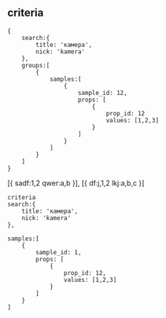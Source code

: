 ## criteria

```
{
	search:{
		title: 'камера',
		nick: 'kamera'
	},
	groups:[
		{
			samples:[
				{
					sample_id: 12,
					props: [
						{
							prop_id: 12
							values: [1,2,3]	
						}
					]
				}
			]
		}
	]
}
```


[{
	sadf:1,2
	qwer:a,b
}], [{
	df:j,1,2
	lkj:a,b,c
}]





```
criteria
search:{
	title: 'камера',
	nick: 'kamera'
},

samples:[
	{
		sample_id: 1,
		props: [
			{
				prop_id: 12,
				values: [1,2,3]	
			}
		]
	}
]

```